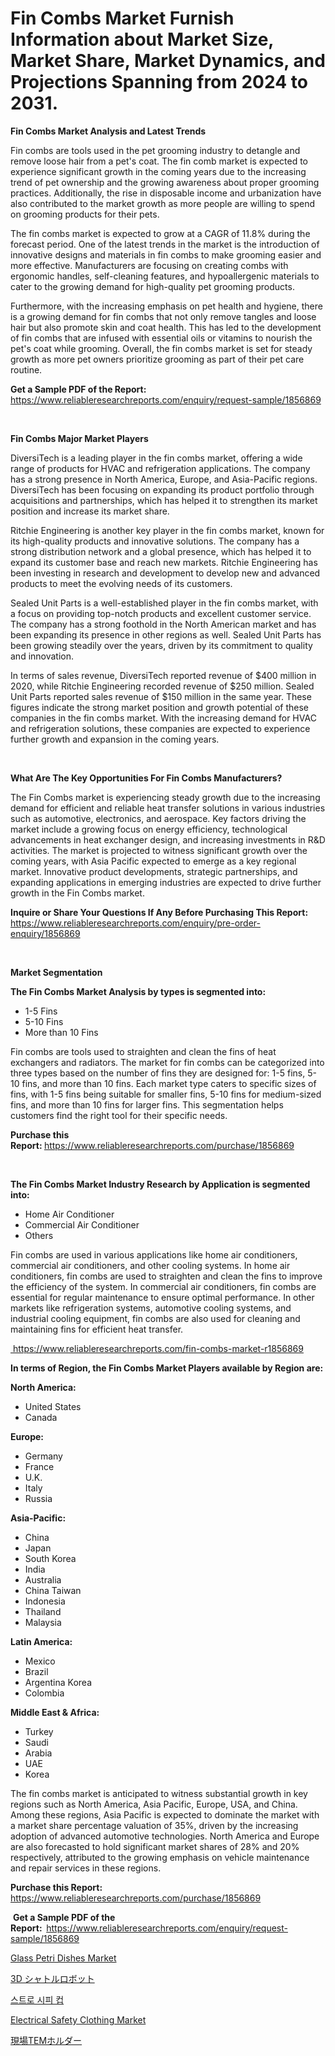 <p><h1>Fin Combs Market Furnish Information about Market Size, Market Share, Market Dynamics, and Projections Spanning from 2024 to 2031.</h1></p><p><strong>Fin Combs Market Analysis and Latest Trends</strong></p>
<p><p>Fin combs are tools used in the pet grooming industry to detangle and remove loose hair from a pet's coat. The fin comb market is expected to experience significant growth in the coming years due to the increasing trend of pet ownership and the growing awareness about proper grooming practices. Additionally, the rise in disposable income and urbanization have also contributed to the market growth as more people are willing to spend on grooming products for their pets.</p><p>The fin combs market is expected to grow at a CAGR of 11.8% during the forecast period. One of the latest trends in the market is the introduction of innovative designs and materials in fin combs to make grooming easier and more effective. Manufacturers are focusing on creating combs with ergonomic handles, self-cleaning features, and hypoallergenic materials to cater to the growing demand for high-quality pet grooming products.</p><p>Furthermore, with the increasing emphasis on pet health and hygiene, there is a growing demand for fin combs that not only remove tangles and loose hair but also promote skin and coat health. This has led to the development of fin combs that are infused with essential oils or vitamins to nourish the pet's coat while grooming. Overall, the fin combs market is set for steady growth as more pet owners prioritize grooming as part of their pet care routine.</p></p>
<p><strong>Get a Sample PDF of the Report:&nbsp;</strong> <a href="https://www.reliableresearchreports.com/enquiry/request-sample/1856869">https://www.reliableresearchreports.com/enquiry/request-sample/1856869</a></p>
<p>&nbsp;</p>
<p><strong>Fin Combs Major Market Players</strong></p>
<p><p>DiversiTech is a leading player in the fin combs market, offering a wide range of products for HVAC and refrigeration applications. The company has a strong presence in North America, Europe, and Asia-Pacific regions. DiversiTech has been focusing on expanding its product portfolio through acquisitions and partnerships, which has helped it to strengthen its market position and increase its market share.</p><p>Ritchie Engineering is another key player in the fin combs market, known for its high-quality products and innovative solutions. The company has a strong distribution network and a global presence, which has helped it to expand its customer base and reach new markets. Ritchie Engineering has been investing in research and development to develop new and advanced products to meet the evolving needs of its customers.</p><p>Sealed Unit Parts is a well-established player in the fin combs market, with a focus on providing top-notch products and excellent customer service. The company has a strong foothold in the North American market and has been expanding its presence in other regions as well. Sealed Unit Parts has been growing steadily over the years, driven by its commitment to quality and innovation.</p><p>In terms of sales revenue, DiversiTech reported revenue of $400 million in 2020, while Ritchie Engineering recorded revenue of $250 million. Sealed Unit Parts reported sales revenue of $150 million in the same year. These figures indicate the strong market position and growth potential of these companies in the fin combs market. With the increasing demand for HVAC and refrigeration solutions, these companies are expected to experience further growth and expansion in the coming years.</p></p>
<p>&nbsp;</p>
<p><strong>What Are The Key Opportunities For Fin Combs Manufacturers?</strong></p>
<p><p>The Fin Combs market is experiencing steady growth due to the increasing demand for efficient and reliable heat transfer solutions in various industries such as automotive, electronics, and aerospace. Key factors driving the market include a growing focus on energy efficiency, technological advancements in heat exchanger design, and increasing investments in R&D activities. The market is projected to witness significant growth over the coming years, with Asia Pacific expected to emerge as a key regional market. Innovative product developments, strategic partnerships, and expanding applications in emerging industries are expected to drive further growth in the Fin Combs market.</p></p>
<p><strong>Inquire or Share Your Questions If Any Before Purchasing This Report:</strong> <a href="https://www.reliableresearchreports.com/enquiry/pre-order-enquiry/1856869">https://www.reliableresearchreports.com/enquiry/pre-order-enquiry/1856869</a></p>
<p>&nbsp;</p>
<p><strong>Market Segmentation</strong></p>
<p><strong>The Fin Combs Market Analysis by types is segmented into:</strong></p>
<p><ul><li>1-5 Fins</li><li>5-10 Fins</li><li>More than 10 Fins</li></ul></p>
<p><p>Fin combs are tools used to straighten and clean the fins of heat exchangers and radiators. The market for fin combs can be categorized into three types based on the number of fins they are designed for: 1-5 fins, 5-10 fins, and more than 10 fins. Each market type caters to specific sizes of fins, with 1-5 fins being suitable for smaller fins, 5-10 fins for medium-sized fins, and more than 10 fins for larger fins. This segmentation helps customers find the right tool for their specific needs.</p></p>
<p><strong>Purchase this Report:&nbsp;</strong><a href="https://www.reliableresearchreports.com/purchase/1856869">https://www.reliableresearchreports.com/purchase/1856869</a></p>
<p>&nbsp;</p>
<p><strong>The Fin Combs Market Industry Research by Application is segmented into:</strong></p>
<p><ul><li>Home Air Conditioner</li><li>Commercial Air Conditioner</li><li>Others</li></ul></p>
<p><p>Fin combs are used in various applications like home air conditioners, commercial air conditioners, and other cooling systems. In home air conditioners, fin combs are used to straighten and clean the fins to improve the efficiency of the system. In commercial air conditioners, fin combs are essential for regular maintenance to ensure optimal performance. In other markets like refrigeration systems, automotive cooling systems, and industrial cooling equipment, fin combs are also used for cleaning and maintaining fins for efficient heat transfer.</p></p>
<p><a href="https://www.reliableresearchreports.com/fin-combs-market-r1856869">&nbsp;https://www.reliableresearchreports.com/fin-combs-market-r1856869</a></p>
<p><strong>In terms of Region, the Fin Combs Market Players available by Region are:</strong></p>
<p>
    <p> <strong> North America: </strong>
        <ul>
            <li>United States</li>
            <li>Canada</li>
        </ul>
        </p> 
    <p> <strong> Europe: </strong>
        <ul>
            <li>Germany</li>
            <li>France</li>
            <li>U.K.</li>
            <li>Italy</li>
            <li>Russia</li>
        </ul>
        </p> 
    <p> <strong> Asia-Pacific: </strong>
        <ul>
            <li>China</li>
            <li>Japan</li>
            <li>South Korea</li>
            <li>India</li>
            <li>Australia</li>
            <li>China Taiwan</li>
            <li>Indonesia</li>
            <li>Thailand</li>
            <li>Malaysia</li>
        </ul>
        </p> 
    <p> <strong> Latin America: </strong>
        <ul>
            <li>Mexico</li>
            <li>Brazil</li>
            <li>Argentina Korea</li>
            <li>Colombia</li>
        </ul>
        </p> 
    <p> <strong> Middle East & Africa: </strong>
        <ul>
            <li>Turkey</li>
            <li>Saudi</li>
            <li>Arabia</li>
            <li>UAE</li>
            <li>Korea</li>
        </ul>
    </p>
    </p>
<p><p>The fin combs market is anticipated to witness substantial growth in key regions such as North America, Asia Pacific, Europe, USA, and China. Among these regions, Asia Pacific is expected to dominate the market with a market share percentage valuation of 35%, driven by the increasing adoption of advanced automotive technologies. North America and Europe are also forecasted to hold significant market shares of 28% and 20% respectively, attributed to the growing emphasis on vehicle maintenance and repair services in these regions.</p></p>
<p><strong>Purchase this Report: </strong><a href="https://www.reliableresearchreports.com/purchase/1856869">https://www.reliableresearchreports.com/purchase/1856869</a></p>
<p>&nbsp;<strong>Get a Sample PDF of the Report:&nbsp;&nbsp;</strong><a href="https://www.reliableresearchreports.com/enquiry/request-sample/1856869">https://www.reliableresearchreports.com/enquiry/request-sample/1856869</a></p>
<p><strong></strong></p>
<p><p><a href="https://github.com/irfadac/Market-Research-Report-List-3/blob/main/glass-petri-dishes-market.md">Glass Petri Dishes Market</a></p><p><a href="https://github.com/mohamedbakry57/Market-Research-Report-List-4/blob/main/4327191141852.md">3D シャトルロボット</a></p><p><a href="https://github.com/Howaoole34545/Market-Research-Report-List-2/blob/main/3102339149687.md">스트로 시피 컵</a></p><p><a href="https://github.com/myacatherineblakecaczo9vcsw/Market-Research-Report-List-3/blob/main/electrical-safety-clothing-market.md">Electrical Safety Clothing Market</a></p><p><a href="https://github.com/DanykaKilback/Market-Research-Report-List-1/blob/main/3042660141851.md">現場TEMホルダー</a></p></p>